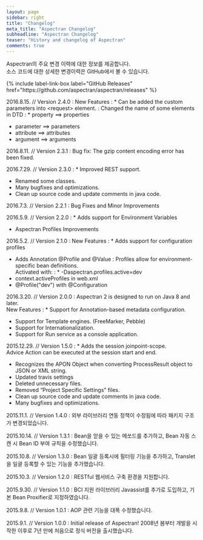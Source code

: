 ```yaml
---
layout: page
sidebar: right
title: "Changelog"
meta_title: "Aspectran Changelog"
subheadline: "Aspectran Changelog"
teaser: "History and changelog of Aspectran"
comments: true
---
```


<div class="callout info radius b30">
  <p>Aspectran의 주요 변경 이력에 대한 정보를 제공합니다.<br/>
  소스 코드에 대한 상세한 변경이력은 GitHub에서 볼 수 있습니다.</p>
  {% include label-link-box label="GitHub Releases" href="https://github.com/aspectran/aspectran/releases" %}
</div>

2016.8.15. // Version 2.4.0
: New Features
: * Can be added the custom parameters into &lt;request&gt; element.
: Changed the name of some elements in DTD
: * property ==&gt; properties
  * parameter ==&gt; parameters
  * attribute ==&gt; attributes
  * argument ==&gt; arguments

2016.8.11. // Version 2.3.1
: Bug fix: The gzip content encoding error has been fixed.

2016.7.29. // Version 2.3.0
: * Improved REST support.
  * Renamed some classes.
  * Many bugfixes and optimizations.
  * Clean up source code and update comments in java code.

2016.7.3. // Version 2.2.1
: Bug Fixes and Minor Improvements

2016.5.9. // Version 2.2.0
: * Adds support for Environment Variables
  * Aspectran Profiles Improvements

2016.5.2. // Version 2.1.0
: New Features
: * Adds support for configuration profiles
  * Adds Annotation @Profile and @Value
: Profiles allow for environment-specific bean definitions.  
  Activated with:
: * -Daspectran.profiles.active=dev
  * context.activeProfiles in web.xml
  * @Profile("dev") with @Configuration

2016.3.20. // Version 2.0.0
: Aspectran 2 is designed to run on Java 8 and later.  
  New Features
: * Support for Annotation-based metadata configuration.
  * Support for Template engines. (FreeMarker, Pebble)
  * Support for Internationalization.
  * Support for Run service as a console application.

2015.12.29. // Version 1.5.0
: * Adds the session joinpoint-scope.  
    Advice Action can be executed at the session start and end.
  * Recognizes the APON Object when converting ProcessResult object to JSON or XML string.
  * Updated travis settings
  * Deleted unnecessary files.
  * Removed “Project Specific Settings” files.
  * Clean up source code and update comments in java code.
  * Many bugfixes and optimizations.

2015.11.1. // Version 1.4.0
: 외부 라이브러리 연동 정책이 수정됨에 따라 패키지 구조가 변경되었습니다.

2015.10.14. // Version 1.3.1
: Bean을 얻을 수 있는 메쏘드를 추가하고, Bean 자동 스캔 시 Bean ID 부여 규칙을 수정했습니다.

2015.10.8. // Version 1.3.0
: Bean 일괄 등록시에 필터링 기능을 추가하고, Translet을 일괄 등록할 수 있는 기능을 추가했습니다.

2015.10.3. // Version 1.2.0
: RESTful 웹서비스 구축 환경을 지원합니다.

2015.9.30. // Version 1.1.0
: BCI 지원 라이브러리 Javassist를 추가로 도입하고, 기본 Bean Proxifier로 지정하였습니다.

2015.9.8. // Version 1.0.1
: AOP 관련 기능을 대폭 수정했습니다.

2015.9.1. // Version 1.0.0
: Initial release of Aspectran! 2008년 봄부터 개발을 시작한 이후로 7년 만에 처음으로 정식 버전을 출시했습니다.
